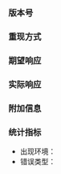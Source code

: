 ### 版本号
<!--
    填写发现该错误的系统版本号
-->


### 重现方式
<!--
    详细描述重现该错误的方法和步骤。

    填写时尽可能使用列表格式及代码片段。
-->


### 期望响应
<!--
    详细描述按重现方式操作后系统正确或预期的响应。
-->


### 实际响应
<!--
    详细描述按重现方式操作后系统实际发生的响应。
-->


### 附加信息
<!--
    其它有助于开发人员进行错误定位和修复的信息。
-->


### 统计指标
<!--
    支持的指标和可选项如下：
    1. 出现环境（单选）：开发环境、测试环境、生产环境
    2. 错误类型（多选）：架构/设计、兼容性、性能、功能、逻辑、样式细节、代码质量、可扩展/维护性、数据、公式/模型、依赖框架/库

    填写时直接复制注释中的字段即可，多选项以顿号分隔。

    具体评估标准可参考：
    http://git.weiresearch.com/dev/public/tree/master/regulations/statistics-and-evaluation-indicator#%E4%BF%AE%E5%A4%8D%E7%B1%BB%E4%BB%BB%E5%8A%A1%E8%AE%B0%E5%BD%95
-->
*   出现环境：
*   错误类型：
